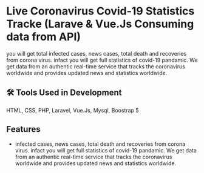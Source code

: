 # Live Coronavirus Covid-19 Statistics Tracke (Larave & Vue.Js Consuming data from API)

you will get total infected cases, news cases, total death and recoveries from corona virus. infact you will get full statistics of covid-19 pandamic. We get data from an authentic real-time service that tracks the coronavirus worldwide and provides updated news and statistics worldwide.


## 🛠 Tools Used in Development
HTML, CSS, PHP, Laravel, Vue.Js, Mysql, Boostrap 5


## Features

- infected cases, news cases, total death and recoveries from corona virus. infact you will get full statistics of covid-19 pandamic. We get data from an authentic real-time service that tracks the coronavirus worldwide and provides updated news and statistics worldwide.

